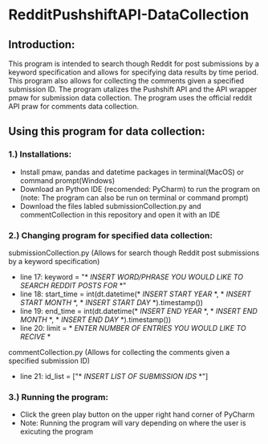 # RedditPushshiftAPI-DataCollection

## Introduction:
This program is intended to search though Reddit for post submissions by a keyword specification and allows for specifying data results by time period. This program also allows for collecting the comments given a specified submission ID. The program utalizes the Pushshift API and the API wrapper pmaw for submission data collection. The program uses the official reddit API praw for comments data collection.

## Using this program for data collection:

### 1.) Installations:
- Install pmaw, pandas and datetime packages in terminal(MacOS) or command prompt(Windows)
- Download an Python IDE (recomended: PyCharm) to run the program on (note: The program can also be run on terminal or command prompt)
- Download the files labled submissionCollection.py and commentCollection in this repository and open it with an IDE

### 2.) Changing program for specified data collection:
submissionCollection.py (Allows for search though Reddit post submissions by a keyword specification)
- line 17: keyword = "* *INSERT WORD/PHRASE YOU WOULD LIKE TO SEARCH REDDIT POSTS FOR* *"
- line 18: start_time = int(dt.datetime(* *INSERT START YEAR* *, * *INSERT START MONTH* *, * *INSERT START DAY* *).timestamp())
- line 19: end_time = int(dt.datetime(* *INSERT END YEAR* *, * *INSERT END MONTH* *, * *INSERT END DAY* *).timestamp())
- line 20: limit = * *ENTER NUMBER OF ENTRIES YOU WOULD LIKE TO RECIVE* *

commentCollection.py (Allows for collecting the comments given a specified submission ID)
- line 21: id_list = ["* *INSERT LIST OF SUBMISSION IDS* *"]


### 3.) Running the program:
- Click the green play button on the upper right hand corner of PyCharm 
- Note: Running the program will vary depending on where the user is exicuting the program
